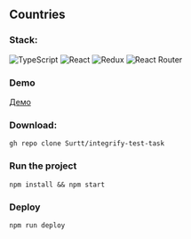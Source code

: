 ## Countries

### Stack:
![TypeScript](https://img.shields.io/badge/typescript-%23007ACC.svg?style=for-the-badge&logo=typescript&logoColor=white) ![React](https://img.shields.io/badge/react-%2320232a.svg?style=for-the-badge&logo=react&logoColor=%2361DAFB) ![Redux](https://img.shields.io/badge/redux-%23593d88.svg?style=for-the-badge&logo=redux&logoColor=white) ![React Router](https://img.shields.io/badge/React_Router-CA4245?style=for-the-badge&logo=react-router&logoColor=white)

### Demo
[Демо](https://surtt.github.io/integrify-test-task/)

### Download:
```gh repo clone Surtt/integrify-test-task```

### Run the project
```npm install && npm start```

### Deploy
```npm run deploy```
